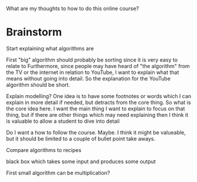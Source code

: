 What are my thoughts to how to do this online course?

# Brainstorm

Start explaining what algorithms are

First "big" algorithm should probably be sorting since it is very easy to relate to
Furthermore, since people may have heard of "the algorithm" from the TV or the internet in relation to YouTube, I want to explain what that means without going into detail. So the explanation for the YouTube algorithm should be short. 

Explain modelling? 
One idea is to have some footnotes or words which I can explain in more detail if needed, but detracts from the core thing. 
So what is the core idea here. I want the main thing I want to explain to focus on that thing, but if there are other things which may need explaining then I think it is valuable to allow a student to dive into detail

Do I want a how to follow the course.
Maybe. I think it might be valueable, but it should be limited to a couple of bullet point take aways. 

Compare algorithms to recipes 

black box which takes some input and produces some output 

First small algorithm can be multiplication? 